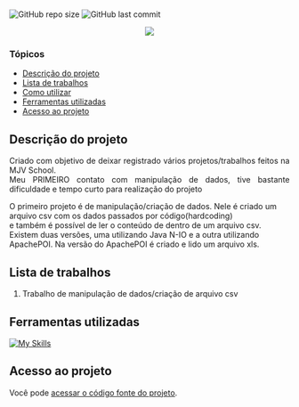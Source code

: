 # <h1 align="center">  </h1>
![GitHub repo size](https://img.shields.io/github/repo-size/PedroQueiroz1/mjv-java-school)
![GitHub last commit](https://img.shields.io/github/last-commit/PedroQueiroz1/mjv-java-school)

<p align="center">
   <img src="http://img.shields.io/static/v1?label=STATUS&message=FINALIZADO&color=RED&style=for-the-badge" #vitrinedev/>
</p>

### Tópicos 

- [Descrição do projeto](#descrição-do-projeto)
- [Lista de trabalhos](#lista-de-trabalhos)
- [Como utilizar](#como-utilizar)
- [Ferramentas utilizadas](#ferramentas-utilizadas)
- [Acesso ao projeto](#acesso-ao-projeto)

## Descrição do projeto 

<p align="justify">
      Criado com objetivo de deixar registrado vários projetos/trabalhos feitos na MJV School. <br> Meu PRIMEIRO contato com manipulação de dados, tive bastante dificuldade e tempo curto para realização do projeto<br>
   <p>
      O primeiro projeto é de manipulação/criação de dados. Nele é criado um arquivo csv com os dados passados por código(hardcoding)<br>
      e também é possível de ler o conteúdo de dentro de um arquivo csv. Existem duas versões, uma utilizando Java N-IO e a outra utilizando ApachePOI.  
      Na versão do ApachePOI é criado e lido um arquivo xls.
   </p>
   
## Lista de trabalhos

   <ol>
      <li>
         Trabalho de manipulação de dados/criação de arquivo csv
      </li>
   </ol>

## Ferramentas utilizadas

[![My Skills](https://skillicons.dev/icons?i=java)](https://skillicons.dev)

## Acesso ao projeto

Você pode [acessar o código fonte do projeto](https://github.com/PedroQueiroz1/mjv-java-school).

